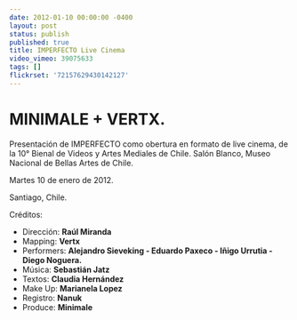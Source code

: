 ```yaml
---
date: 2012-01-10 00:00:00 -0400
layout: post
status: publish
published: true
title: IMPERFECTO Live Cinema
video_vimeo: 39075633
tags: []
flickrset: '72157629430142127'
---
```




# MINIMALE + VERTX.

Presentación de IMPERFECTO como obertura en formato de live cinema, de la 10&deg; Bienal de Videos y Artes Mediales de Chile. Salón Blanco, Museo Nacional de Bellas Artes de Chile.

Martes 10 de enero de 2012.

Santiago, Chile.

Créditos:
* Dirección: **Raúl Miranda**
* Mapping: **Vertx**
* Performers: **Alejandro Sieveking - Eduardo Paxeco - Iñigo Urrutia - Diego Noguera.**
* Música: **Sebastián Jatz**
* Textos: **Claudia Hernández**
* Make Up: **Marianela Lopez**
* Registro: **Nanuk**
* Produce: **Minimale**
